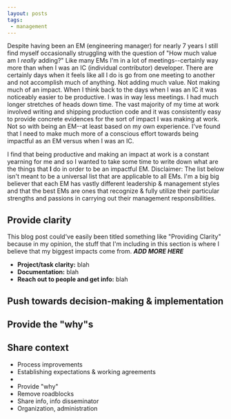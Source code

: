 ```yaml
---
layout: posts
tags:
 - management
---
```


Despite having been an EM (engineering manager) for nearly 7 years I still find myself occasionally struggling with the question of "How much value am I *really* adding?" Like many EMs I'm in a lot of meetings--certainly way more than when I was an IC (individual contributor) developer. There are certainly days when it feels like all I do is go from one meeting to another and not accomplish much of anything. Not adding much value. Not making much of an impact. When I think back to the days when I was an IC it was noticeably easier to be productive. I was in way less meetings. I had much longer stretches of heads down time. The vast majority of my time at work involved writing and shipping production code and it was consistently easy to provide concrete evidences for the sort of impact I was making at work. Not so with being an EM--at least based on my own experience. I've found that I need to make much more of a conscious effort towards being impactful as an EM versus when I was an IC.

I find that being productive and making an impact at work is a constant yearning for me and so I wanted to take some time to write down what are the things that **I** do in order to be an impactful EM. Disclaimer: The list below isn't meant to be a universal list that are applicable to all EMs. I'm a big big believer that each EM has vastly different leadership & management styles and that the best EMs are ones that recognize & fully utilize their particular strengths and passions in carrying out their management responsibilities.

## Provide clarity
This blog post could've easily been titled something like "Providing Clarity" because in my opinion, the stuff that I'm including in this section is where I believe that my biggest impacts come from. ***ADD MORE HERE***

* **Project/task clarity:** blah
* **Documentation:** blah
* **Reach out to people and get info:** blah


## Push towards decision-making & implementation




## Provide the "why"s

## Share context






* Process improvements
* Establishing expectations & working agreements
*
* Provide "why"
* Remove roadblocks
* Share info, info disseminator
* Organization, administration
